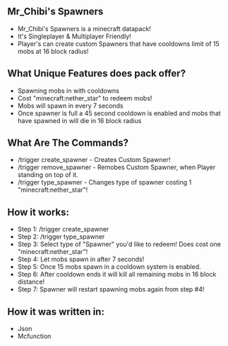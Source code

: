 <h2>Mr_Chibi's Spawners</h2>
<ul>
<li>Mr_Chibi's Spawners is a minecraft datapack!</li>
<li>It's Singleplayer & Multiplayer Friendly!</li>
<li>Player's can create custom Spawners that have cooldowns limit of 15 mobs at 16 block radius!</li>
</ul>

<h2>What Unique Features does pack offer?</h2>
<ul>
  <li>Spawning mobs in with cooldowns</li>
  <li>Cost "minecraft:nether_star" to redeem mobs!</li>
  <li>Mobs will spawn in every 7 seconds</li>
  <li>Once spawner is full a 45 second cooldown is enabled and mobs that have spawned in will die in 16 block radius</li>
</ul>

<h2>What Are The Commands?</h2>
<ul>
  <li>/trigger create_spawner - Creates Custom Spawner!</li>
  <li>/trigger remove_spawner - Remobes Custom Spawner, when Player standing on top of it.</li>
  <li>/trigger type_spawner - Changes type of spawner costing 1 "minecraft:nether_star"!</li>
</ul>

<h2>How it works:</h2>
<ul>
  <li>Step 1: /trigger create_spawner</li>
  <li>Step 2: /trigger type_spawner</li>
  <li>Step 3: Select type of "Spawner" you'd like to redeem! Does cost one "minecraft:nether_star"!</li>
  <li>Step 4: Let mobs spawn in after 7 seconds!</li>
  <li>Step 5: Once 15 mobs spawn in a cooldown system is enabled.</li>
  <li>Step 6: After cooldown ends it will kill all remaining mobs in 16 block distance!</li>
  <li>Step 7: Spawner will restart spawning mobs again from step #4!</lo>
</ul>

<h2>How it was written in:</h2>
<ul>
<li>Json</li>
<li>Mcfunction</li>
</ul>

